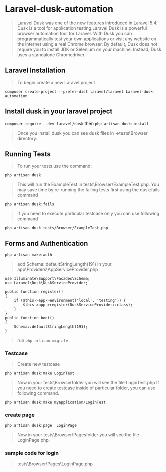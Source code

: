 # Laravel-dusk-automation
> Laravel Dusk was one of the new features introduced in Laravel 5.4. Dusk is a tool for application testing.Laravel Dusk is a powerful browser automation tool for Laravel. With Dusk you can programmatically test your own applications or visit any website on the internet using a real Chrome browser. By default, Dusk does not require you to install JDK or Selenium on your machine. Instead, Dusk uses a standalone Chromedriver. 

## Laravel Installation
> To begin create a new Laravel project

```composer create-project --prefer-dist laravel/laravel Laravel-dusk-automation```

## Install dusk in your laravel project

```composer require --dev laravel/dusk``` then
```php artisan dusk:install```

> Once you install dusk you can see dusk files in ->tests\Browser directory.

## Running Tests
> To run your tests use the command:

```php artisan dusk```

> This will run the ExampleTest in tests\Browser\ExampleTest.php.
You may save time by re-running the failing tests first using the dusk:fails command

```php artisan dusk:fails```

> If you need to execute particular testcase only you can use following command

```php artisan dusk tests/Browser/ExampleTest.php```

## Forms and Authentication
```php artisan make:auth```

> add Schema::defaultStringLength(191) in your app\Providers\AppServiceProvider.php

```
use Illuminate\Support\Facades\Schema;
use Laravel\Dusk\DuskServiceProvider;

public function register()
{
    if ($this->app->environment('local', 'testing')) {
        $this->app->register(DuskServiceProvider::class);
    }
}
public function boot()
{
    Schema::defaultStringLength(191);
}
```
> run 
```php artisan migrate```

### Testcase
> Create new testcase

```php artisan dusk:make LoginTest```

> Now in your tests\Browserfolder you will see the file LoginTest.php
If you need to create testcase inside of particular folder, you can use following command.

```php artisan dusk:make myapplication/LoginTest```

### create page
```php artisan dusk:page  LoginPage```

> Now in your tests\Browser\Pagesfolder you will see the file LoginPage.php.

### sample code for login
> tests\Browser\Pages\LoginPage.php

```


```






